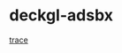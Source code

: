 # deckgl-adsbx

[trace](https://globe.adsbexchange.com/?icao=abca00,ab1fbb&lat=29.011&lon=-86.441&zoom=7.0&showTrace=2021-03-17)
